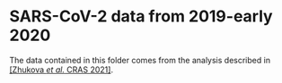 # SARS-CoV-2 data from 2019-early 2020

The data contained in this folder comes from the analysis described in [[Zhukova _et al._ CRAS 2021]](https://doi.org/10.5802/crbiol.29).
